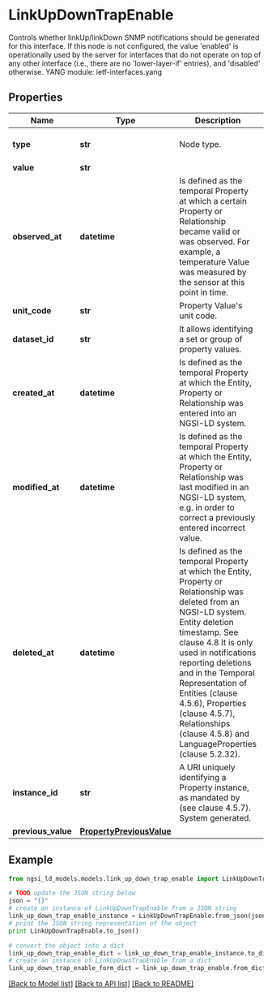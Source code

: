 # LinkUpDownTrapEnable

Controls whether linkUp/linkDown SNMP notifications should be generated for this interface.  If this node is not configured, the value 'enabled' is operationally used by the server for interfaces that do not operate on top of any other interface (i.e., there are no 'lower-layer-if' entries), and 'disabled' otherwise.  YANG module: ietf-interfaces.yang 

## Properties

Name | Type | Description | Notes
------------ | ------------- | ------------- | -------------
**type** | **str** | Node type.  | [optional] [default to 'Property']
**value** | **str** |  | 
**observed_at** | **datetime** | Is defined as the temporal Property at which a certain Property or Relationship became valid or was observed. For example, a temperature Value was measured by the sensor at this point in time.  | [optional] 
**unit_code** | **str** | Property Value&#39;s unit code.  | [optional] 
**dataset_id** | **str** | It allows identifying a set or group of property values.  | [optional] 
**created_at** | **datetime** | Is defined as the temporal Property at which the Entity, Property or Relationship was entered into an NGSI-LD system.  | [optional] [readonly] 
**modified_at** | **datetime** | Is defined as the temporal Property at which the Entity, Property or Relationship was last modified in an NGSI-LD system, e.g. in order to correct a previously entered incorrect value.  | [optional] [readonly] 
**deleted_at** | **datetime** | Is defined as the temporal Property at which the Entity, Property or Relationship was deleted from an NGSI-LD system.  Entity deletion timestamp. See clause 4.8 It is only used in notifications reporting deletions and in the Temporal Representation of Entities (clause 4.5.6), Properties (clause 4.5.7), Relationships (clause 4.5.8) and LanguageProperties (clause 5.2.32).  | [optional] [readonly] 
**instance_id** | **str** | A URI uniquely identifying a Property instance, as mandated by (see clause 4.5.7). System generated.  | [optional] [readonly] 
**previous_value** | [**PropertyPreviousValue**](PropertyPreviousValue.md) |  | [optional] 

## Example

```python
from ngsi_ld_models.models.link_up_down_trap_enable import LinkUpDownTrapEnable

# TODO update the JSON string below
json = "{}"
# create an instance of LinkUpDownTrapEnable from a JSON string
link_up_down_trap_enable_instance = LinkUpDownTrapEnable.from_json(json)
# print the JSON string representation of the object
print LinkUpDownTrapEnable.to_json()

# convert the object into a dict
link_up_down_trap_enable_dict = link_up_down_trap_enable_instance.to_dict()
# create an instance of LinkUpDownTrapEnable from a dict
link_up_down_trap_enable_form_dict = link_up_down_trap_enable.from_dict(link_up_down_trap_enable_dict)
```
[[Back to Model list]](../README.md#documentation-for-models) [[Back to API list]](../README.md#documentation-for-api-endpoints) [[Back to README]](../README.md)


